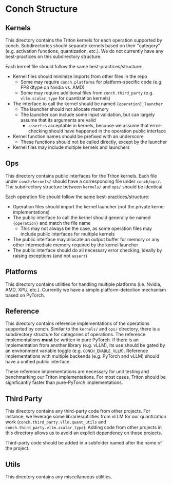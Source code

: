 # Conch Structure

## Kernels

This directory contains the Triton kernels for each operation supported by conch.
Subdirectories should separate kernels based on their "category" (e.g. activation functions, quantization, etc.).
We do not currently have any best-practices on this subdirectory structure.

Each kernel file should follow the same best-practices/structure:

- Kernel files should minimize imports from other files in the repo
  - Some may require `conch.platforms` for platform-specific code (e.g. FP8 dtype on Nvidia vs. AMD)
  - Some may require additional files from `conch.third_party` (e.g. `vllm.scalar_type` for quantization kernels)
- The interface to call the kernel should be named `{operation}_launcher`
  - The launcher should not allocate memory
  - The launcher can include some input validation, but can largely assume that its arguments are valid
    - `assert` is acceptable in kernels, because we assume that error-checking should have happened in the operation public interface
- Kernel function names should be prefixed with an underscore
  - These functions should not be called directly, except by the launcher
- Kernel files may include multiple kernels and launchers

## Ops

This directory contains public interfaces for the Triton kernels.
Each file under `conch/kernels/` should have a corresponding file under `conch/ops/`.
The subdirectory structure between `kernels/` and `ops/` should be identical.

Each operation file should follow the same best-practices/structure:

- Operation files should import the kernel launcher (not the private kernel implementations)
- The public interface to call the kernel should generally be named `{operation}` and match the file name
  - This may not always be the case, as some operation files may include public interfaces for multiple kernels
- The public interface may allocate an output buffer for memory or any other intermediate memory required by the kernel launcher
- The public interface should do all necessary error checking, ideally by raising exceptions (and not `assert`)

## Platforms

This directory contains utilities for handling multiple platforms (i.e. Nvidia, AMD, XPU, etc.).
Currently we have a simple platform-detection mechanism based on PyTorch.

## Reference

This directory contains reference implementations of the operations supported by conch.
Similar to the `kernels/` and `ops/` directory, there is a subdirectory structure for categories of operations.
The reference implementations **must** be written in pure PyTorch.
If there is an implementation from another library (e.g. vLLM), its use should be gated by an environment variable toggle (e.g. `CONCH_ENABLE_VLLM`).
Reference implementations with multiple backends (e.g. PyTorch and vLLM) should have a unified public interface.

These reference implementations are necessary for unit testing and benchmarking our Triton implementations.
For most cases, Triton should be significantly faster than pure-PyTorch implementations.

## Third Party

This directory contains any third-party code from other projects.
For instance, we leverage some libraries/utilities from vLLM for our quantization work (`conch.third_party.vllm.quant_utils` and `conch.third_party.vllm.scalar_type`). Adding code from other projects in this directory allows us to avoid an explicit dependency on those projects.

Third-party code should be added in a subfolder named after the name of the project.

## Utils

This directory contains any miscellaneous utilities.

